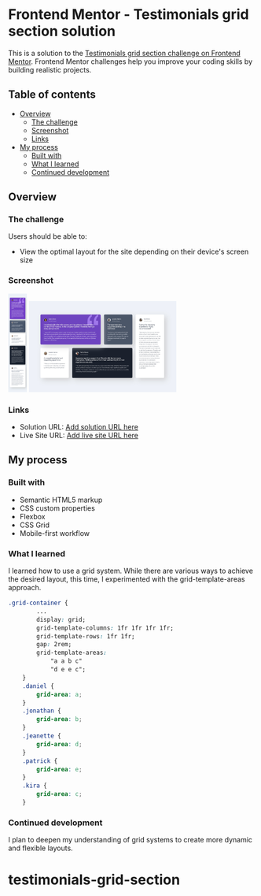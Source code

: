 # Frontend Mentor - Testimonials grid section solution

This is a solution to the [Testimonials grid section challenge on Frontend Mentor](https://www.frontendmentor.io/challenges/testimonials-grid-section-Nnw6J7Un7). Frontend Mentor challenges help you improve your coding skills by building realistic projects.

## Table of contents

-   [Overview](#overview)
    -   [The challenge](#the-challenge)
    -   [Screenshot](#screenshot)
    -   [Links](#links)
-   [My process](#my-process)
    -   [Built with](#built-with)
    -   [What I learned](#what-i-learned)
    -   [Continued development](#continued-development)

## Overview

### The challenge

Users should be able to:

-   View the optimal layout for the site depending on their device's screen size

### Screenshot

<img src="./images/375px.png" alt="375px" width="auto" height="200">
<img src="./images/1440px.jpeg" alt="1440px" width="300" height="auto">

### Links

-   Solution URL: [Add solution URL here](https://your-solution-url.com)
-   Live Site URL: [Add live site URL here](https://your-live-site-url.com)

## My process

### Built with

-   Semantic HTML5 markup
-   CSS custom properties
-   Flexbox
-   CSS Grid
-   Mobile-first workflow

### What I learned

I learned how to use a grid system. While there are various ways to achieve the desired layout, this time, I experimented with the grid-template-areas approach.

```css
.grid-container {
        ...
        display: grid;
        grid-template-columns: 1fr 1fr 1fr 1fr;
        grid-template-rows: 1fr 1fr;
        gap: 2rem;
        grid-template-areas:
            "a a b c"
            "d e e c";
    }
    .daniel {
        grid-area: a;
    }
    .jonathan {
        grid-area: b;
    }
    .jeanette {
        grid-area: d;
    }
    .patrick {
        grid-area: e;
    }
    .kira {
        grid-area: c;
    }
```

### Continued development

I plan to deepen my understanding of grid systems to create more dynamic and flexible layouts.
# testimonials-grid-section
